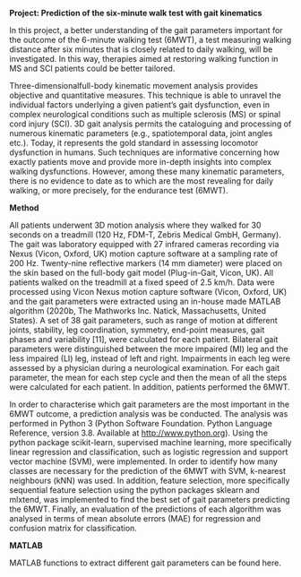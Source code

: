**Project: Prediction of the six-minute walk test with gait kinematics**

In this project, a better understanding of the gait parameters important for the outcome of the 6-minute walking test (6MWT), a test measuring walking distance after six minutes that is closely related to daily walking, will be investigated. In this way, therapies aimed at restoring walking function in MS and SCI patients could be better tailored.

Three-dimensionalfull-body kinematic movement analysis provides objective and quantitative measures. This technique is able to unravel the individual factors underlying a given patient’s gait dysfunction, even in complex neurological conditions such as multiple sclerosis (MS) or spinal cord injury (SCI). 3D gait analysis permits the cataloguing and processing of numerous kinematic parameters (e.g., spatiotemporal data, joint angles etc.). Today, it represents the gold standard in assessing locomotor dysfunction in humans. Such techniques are informative concerning how exactly patients move and provide more in-depth insights into complex walking dysfunctions. However, among these many kinematic parameters, there is no evidence to date as to which are the most revealing for daily walking, or more precisely, for the endurance test (6MWT).

**Method**

All patients underwent 3D motion analysis where they walked for 30 seconds on a treadmill (120 Hz, FDM-T, Zebris Medical GmbH, Germany). The gait was laboratory equipped with 27 infrared cameras recording via Nexus (Vicon, Oxford, UK) motion capture software at a sampling rate of 200 Hz. Twenty-nine reflective markers (14 mm diameter) were placed on the skin based on the full-body gait model (Plug-in-Gait, Vicon, UK). All patients walked on the treadmill at a fixed speed of 2.5 km/h. Data were processed using Vicon Nexus motion capture software (Vicon, Oxford, UK) and the gait parameters were extracted using an in-house made MATLAB algorithm (2020b, The Mathworks Inc. Natick, Massachusetts, United States). A set of 38 gait parameters, such as range of motion at different joints, stability, leg coordination, symmetry, end-point measures, gait phases and variability [11], were calculated for each patient. Bilateral gait parameters were distinguished between the more impaired (MI) leg and the less impaired (LI) leg, instead of left and right. Impairments in each leg were assessed by a physician during a neurological examination. For each gait parameter, the mean for each step cycle and then the mean of all the steps were calculated for each patient. In addition, patients performed the 6MWT.

In order to characterise which gait parameters are the most important in the 6MWT outcome, a prediction analysis was be conducted. The analysis was performed in Python 3 (Python Software Foundation. Python Language Reference, version 3.8. Available at http://www.python.org). Using the python package scikit-learn, supervised machine learning, more specifically linear regression and classification, such as logistic regression and support vector machine (SVM), were implemented. In order to identify how many classes are necessary for the prediction of the 6MWT with SVM, k-nearest neighbours (kNN) was used. In addition, feature selection, more specifically sequential feature selection using the python packages sklearn and mlxtend, was implemented to find the best set of gait parameters predicting the 6MWT. Finally, an evaluation of the predictions of each algorithm was analysed in terms of mean absolute errors (MAE) for regression and confusion matrix for classification.

**MATLAB**

MATLAB functions to extract different gait parameters can be found here.
